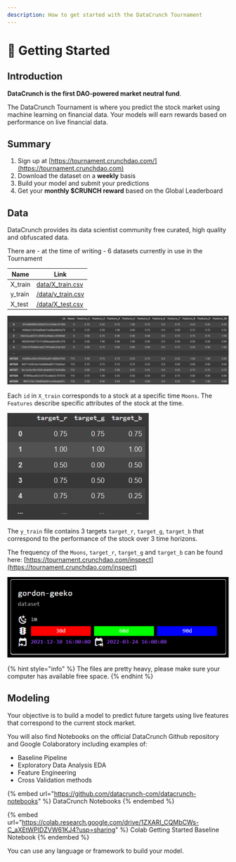 ```yaml
---
description: How to get started with the DataCrunch Tournament
---
```


# 🐥 Getting Started

## Introduction



**DataCrunch is the first DAO-powered market neutral fund**.

The DataCrunch Tournament is where you predict the stock market using machine learning on financial data. Your models will earn rewards based on performance on live financial data.

## Summary

1. Sign up at [https://tournament.crunchdao.com/](https://tournament.crunchdao.com)
2. Download the dataset on a **weekly** basis
3. Build your model and submit your predictions
4. Get your **monthly $CRUNCH reward** based on the Global Leaderboard

## Data

DataCrunch provides its data scientist community free curated, high quality and obfuscated data.

There are - at the time of writing - 6 datasets currently in use in the Tournament

| Name     | Link                                                                      |
| -------- | ------------------------------------------------------------------------- |
| X\_train | [data/X\_train.csv](https://tournament.datacrunch.com/data/y\_train.csv)  |
| y\_train | [/data/y\_train.csv](https://tournament.datacrunch.com/data/y\_train.csv) |
| X\_test  | [/data/X\_test.csv](https://tournament.datacrunch.com/data/X\_test.csv)   |

![Sample of X\_train dataset output](<../.gitbook/assets/image (17).png>)

Each `id` in `X_train` corresponds to a stock at a specific time `Moons`. The `Features` describe specific attributes of the stock at the time.

![Sample of y\_train targets](<../.gitbook/assets/image (18).png>)

The `y_train` file contains 3 targets `target_r`, `target_g`, `target_b` that correspond to the performance of the stock over 3 time horizons.

The frequency of the `Moons`, `target_r`, `target_g` and `target_b` can be found here: [https://tournament.crunchdao.com/inspect](https://tournament.crunchdao.com/inspect)

![Here is an example of Dataset gordon-geeko with a frequency of 1 month between Moons and performance of targets R/G/B over 30 days, 60 days and 90 days respectively](<../.gitbook/assets/image (19).png>)

{% hint style="info" %}
&#x20;The files are pretty heavy, please make sure your computer has available free space.
{% endhint %}

## Modeling

Your objective is to build a model to predict future targets using live features that correspond to the current stock market.

You will also find Notebooks on the official DataCrunch Github repository and Google Colaboratory including examples of:

* Baseline Pipeline
* Exploratory Data Analysis EDA
* Feature Engineering
* Cross Validation methods

{% embed url="https://github.com/datacrunch-com/datacrunch-notebooks" %}
DataCrunch Notebooks
{% endembed %}

{% embed url="https://colab.research.google.com/drive/1ZXARI_CQMbCWs-C_aXEtWPIDZVW61KJ4?usp=sharing" %}
Colab Getting Started Baseline Notebook
{% endembed %}

You can use any language or framework to build your model.&#x20;

